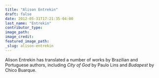 ```yaml
---
title: "Alison Entrekin"
draft: false
date: 2012-05-31T17:21:35-04:00
last_name: "Entrekin"
contributor_type:
image_path:
image_credit:
featured_image_path:
_slug: alison-entrekin
---
```


Alison Entrekin has translated a number of works by Brazilian and Portuguese authors, including _City of God_ by Paulo Lins and _Budapest_ by Chico Buarque.

